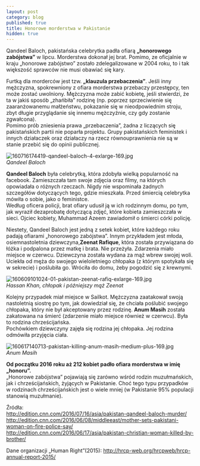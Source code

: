 ```yaml
---
layout: post
category: blog
published: true
title: Honorowe morderstwa w Pakistanie
hidden: true
---
```

Qandeel Baloch, pakistańska celebrytka padła ofiarą **„honorowego zabójstwa”** w lipcu. Morderstwa dokonał jej brat. Pomimo, ze oficjalnie w kraju „honorowe zabójstwo” zostało zdelegalizowane w 2004 roku, to i tak większość sprawców nie musi obawiać się kary.         
<!--more-->        
Furtką dla morderców jest tzw. **„klauzula przebaczenia”**. Jeśli inny mężczyzna, spokrewniony z ofiara morderstwa przebaczy przestępcy, ten może zostać uwolniony. Mężczyzna może zabić kobietę, jeśli stwierdzi, że ta w jakiś sposób „zhańbiła” rodzinę (np. poprzez sprzeciwienie się zaaranżowanemu małżeństwu, pokazanie się w nieodpowiednim stroju, zbyt długie przyglądanie się innemu mężczyźnie, czy gdy zostanie zgwałcona).      
Pomimo prób zniesienia prawa „przebaczenia”, żadna z liczących się pakistańskich partii nie poparła projektu. Grupy pakistańskich feministek i innych działaczek oraz działaczy na rzecz równouprawnienia nie są w stanie przebić się do opinii publicznej.         

![160716174419-qandeel-baloch-4-exlarge-169.jpg]({{site.baseurl}}/img/160716174419-qandeel-baloch-4-exlarge-169.jpg)          
*Qandeel Baloch*       

**Qandeel Baloch** była celebrytką, która zdobyła wielką popularność na facebook. Zamieszczała tam swoje zdjęcia oraz filmy, na których opowiadała o różnych rzeczach. Nigdy nie wspominała żadnych szczegółów dotyczących tego, gdzie mieszkała. Przed śmiercią celebrytka mówiła o sobie, jako o feministce.        
Według oficera policji, brat ofiary udusił ją w ich rodzinnym domu, po tym, jak wyraził dezaprobatę dotyczącą zdjęć, które kobieta zamieszczała w sieci. Ojciec kobiety, Muhammad Azeem zawiadomił o śmierci córki policję. 

Niestety, Qandeel Baloch jest jedną z setek kobiet, które każdego roku padają ofiarami „honorowego zabójstwa”. Innym przykładem jest młoda, osiemnastoletnia dziewczyna,**Zeenat Rafique**, która została przywiązana do łóżka i podpalona przez matkę i brata. Nie przeżyła. Zdarzenia miało miejsce w czerwcu. Dziewczyna została wydana za mąż wbrew swojej woli.        Uciekła od męża do swojego wieloletniego chłopaka (z którym spotykała się w sekrecie) i poślubiła go. Wróciła do domu, żeby pogodzić się z krewnymi.        

![160609101024-01-pakistan-zeenat-rafiq-exlarge-169.jpg]({{site.baseurl}}/img/160609101024-01-pakistan-zeenat-rafiq-exlarge-169.jpg)        
*Hassan Khan, chłopak i późniejszy mąż Zeenat*

Kolejny przypadek miał miejsce w Sailkot. Mężczyzna zaatakował swoją nastoletnią siostrę po tym, jak dowiedział się, że chciała poślubić swojego chłopaka, który nie był akceptowany przez rodzinę. **Anum Masih** została zakatowana na śmierć (zdarzenie miało miejsce również w czerwcu). Była to rodzina chrześcijańska.                
Pochówkiem dziewczyny zajęła się rodzina jej chłopaka. Jej rodzina odmówiła przyjęcia ciała.  

![160617140713-pakistan-killing-anum-masih-medium-plus-169.jpg]({{site.baseurl}}/img/160617140713-pakistan-killing-anum-masih-medium-plus-169.jpg)        
*Anum Masih*

**Od początku 2016 roku aż 212 kobiet padło ofiara morderstwa w imię „honoru”.**     
„Honorowe zabójstwa” pojawiają się zarówno wśród rodzin muzułmańskich, jak i chrześcijańskich, żyjących w Pakistanie. Choć tego typu przypadków w rodzinach chrześcijańskich jest o wiele mniej (w Pakistanie 95% populacji stanowią muzułmanie). 

Źródła:         
http://edition.cnn.com/2016/07/16/asia/pakistan-qandeel-baloch-murder/      
http://edition.cnn.com/2016/06/08/middleeast/mother-sets-pakistani-woman-on-fire-police-say/     
http://edition.cnn.com/2016/06/17/asia/pakistan-christian-woman-killed-by-brother/      

Dane organizacji „Human Right”(2015): http://hrcp-web.org/hrcpweb/hrcp-annual-report-2015/
